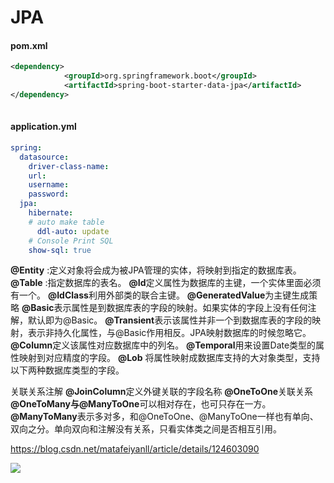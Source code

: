 # JPA

#### pom.xml

```xml
<dependency>
			<groupId>org.springframework.boot</groupId>
			<artifactId>spring-boot-starter-data-jpa</artifactId>
</dependency>
	
```

#### application.yml

```yml
spring:
  datasource:
    driver-class-name: 
    url: 
    username: 
    password: 
  jpa:
    hibernate:
    # auto make table
      ddl-auto: update
    # Console Print SQL
    show-sql: true
```

**@Entity** :定义对象将会成为被JPA管理的实体，将映射到指定的数据库表。
**@Table** :指定数据库的表名。
**@Id**定义属性为数据库的主键，一个实体里面必须有一个。
**@IdClass**利用外部类的联合主键。
**@GeneratedValue**为主键生成策略
**@Basic**表示属性是到数据库表的字段的映射。如果实体的字段上没有任何注解，默认即为@Basic。
**@Transient**表示该属性并非一个到数据库表的字段的映射，表示非持久化属性，与@Basic作用相反。JPA映射数据库的时候忽略它。
**@Column**定义该属性对应数据库中的列名。
**@Temporal**用来设置Date类型的属性映射到对应精度的字段。
**@Lob** 将属性映射成数据库支持的大对象类型，支持以下两种数据库类型的字段。

关联关系注解
**@JoinColumn**定义外键关联的字段名称
**@OneToOne**关联关系
**@OneToMany与@ManyToOne**可以相对存在，也可只存在一方。
**@ManyToMany**表示多对多，和@OneToOne、@ManyToOne一样也有单向、双向之分。单向双向和注解没有关系，只看实体类之间是否相互引用。

https://blog.csdn.net/matafeiyanll/article/details/124603090

![](https://img-blog.csdnimg.cn/18437df67d574c5c9adc71c9f269fd28.png)